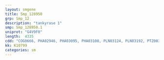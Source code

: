 ```yaml
---
layout: smgene
title: Smp_128950
grp: Smp_12
description: "tankyrase 1"
smp: Smp_128950.1
uniprot: "G4V9F0"
length:  4335
cdd: "COG0666, PHA02946, PHA03095, PHA03100, PLN03124, PLN03192, PTZ00322, TIGR00870, cd00204, cd01438, cd09524, cl00283, cl02529, cl15755, pfam00023, pfam00644, pfam07647, pfam12796, pfam13637, pfam13857, smart00248, smart00454"
kk: K10799
categories: sm
---
```

